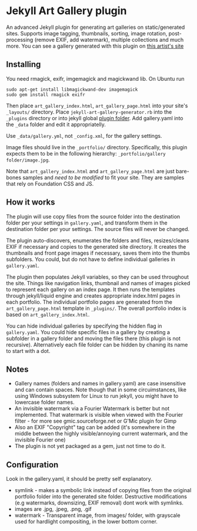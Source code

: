 # Jekyll Art Gallery plugin

An advanced Jekyll plugin for generating art galleries on static/generated sites. Supports image tagging, thumbnails, sorting, image rotation, post-processing (remove EXIF, add watermark), multiple collections and much more.
You can see a gallery generated with this plugin on [this artist's site](http://olgaivkin.com)

## Installing
You need rmagick, exifr, imgemagick and magickwand lib. On Ubuntu run

	sudo apt-get install libmagickwand-dev imagemagick
	sudo gem install rmagick exifr

Then place `art_gallery_index.html`, `art_gallery_page.html` into your site's `_layouts/` directory. Place `jekyll-art-gallery-generator.rb` into the `_plugins` directory or into jekyll global [plugin folder](https://github.com/jekyll/jekyll/blob/master/site/_docs/plugins.md). Add gallery.yaml into the `_data` folder and edit it appropriatelly.

Use `_data/gallery.yml`, not `_config.xml`, for the gallery settings.

Image files should live in the `_portfolio/` directory. Specifically, this plugin expects them to be in the following hierarchy: `_portfolio/gallery folder/image.jpg`.

Note that  `art_gallery_index.html` and `art_gallery_page.html` are just bare-bones samples and *need to be modified* to fit your site. They are samples that rely on Foundation CSS and JS.

## How it works

The plugin will use copy files from the source folder into the destination folder per your settings in `gallery.yaml`, and transform them in the destination folder per your settings. The source files will never be changed.

The plugin auto-discovers, enumerates the folders and files, resizes/cleans EXIF if necessary and copies to the generated site directory. It creates the thumbnails and front page images if necessary, saves them into the thumbs subfolders.
You could, but do not have to define individual galleries in `gallery.yaml`.

The plugin then populates Jekyll variables, so they can be used throughout the site. Things like navigation links, thumbnail and names of images picked to represent each gallery on an index page. It then runs the templates through
jekyll/liquid engine and creates appropriate index.html pages in each portfolio. The individual portfolio pages are generated from the `art_gallery_page.html` template in `_plugins/`. The overall portfolio index is based on `art_gallery_index.html`.

You can hide individual galleries by specifying the hidden flag in `gallery.yaml`. You could hide specific files in a gallery by creating a subfolder in a gallery folder and moving the files there (this plugin is not recursive).
Alternatively each file folder can be hidden by chaning its name to start with a dot.


## Notes

* Gallery names (folders and names in gallery.yaml) are case insensitive and can contain spaces. Note though that in some circuimstances, like using Windows subsystem for Linux to run jekyll, you might have to lowercase folder names.
* An invisible watermark via a Fourier Watermark is better but not implemented. That watermark is visible when viewed with the Fourier filter - for more see gmic.sourceforge.net or G'Mic plugin for Gimp
* Also an EXIF "Copyright" tag can be added (it's somewhere in the middle between the highly visible/annoying current watermark, and the invisible Fourier one)
* The plugin is not yet packaged as a gem, just not time to do it.

## Configuration

Look in the gallery.yaml, it should be pretty self explanatory.

* symlink - makes a symbolic link instead of copying files from the original portfolio folder into the generated site folder. Destructive modifications (e.g watermarks, downsizing, EXIF removal) dont work with symlinks.
* images are .jpg, .jpeg, .png, .gif
* watermark - Transparent image, from images/ folder, with grayscale used for hardlight compositing, in the lower bottom corner.
